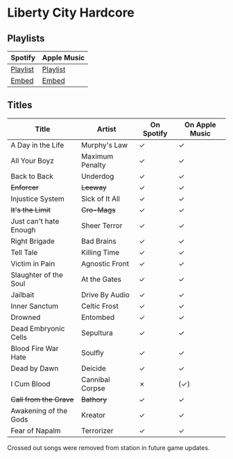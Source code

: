 # Liberty City Hardcore

## Playlists

| Spotify                                                                                                     | Apple Music                                                                                                         |
| ----------------------------------------------------------------------------------------------------------- | ------------------------------------------------------------------------------------------------------------------- |
| [Playlist](https://open.spotify.com/user/marauderxtreme/playlist/2BlZAh5BnIqbfCiNwPSUNo)                    | [Playlist](https://itunes.apple.com/de/playlist/gta-iv-liberty-city-hardcore/idpl.db3f2bab8b3b47d0ae61a43764fbec2c) |
| [Embed](https://embed.spotify.com/?uri=spotify%3Auser%3Amarauderxtreme%3Aplaylist%3A2BlZAh5BnIqbfCiNwPSUNo) | [Embed](https://tools.applemusic.com/embed/v1/playlist/pl.db3f2bab8b3b47d0ae61a43764fbec2c)                         |

## Titles

| Title                   | Artist          | On Spotify | On Apple Music |
| ----------------------- | --------------- | ---------- | -------------- |
| A Day in the Life       | Murphy's Law    | ✓          | ✓              |
| All Your Boyz           | Maximum Penalty | ✓          | ✓              |
| Back to Back            | Underdog        | ✓          | ✓              |
| ~~Enforcer~~            | ~~Leeway~~      | ✓          | ✓              |
| Injustice System        | Sick of It All  | ✓          | ✓              |
| ~~It's the Limit~~      | ~~Cro-Mags~~    | ✓          | ✓              |
| Just can't hate Enough  | Sheer Terror    | ✓          | ✓              |
| Right Brigade           | Bad Brains      | ✓          | ✓              |
| Tell Tale               | Killing Time    | ✓          | ✓              |
| Victim in Pain          | Agnostic Front  | ✓          | ✓              |
| Slaughter of the Soul   | At the Gates    | ✓          | ✓              |
| Jailbait                | Drive By Audio  | ✓          | ✓              |
| Inner Sanctum           | Celtic Frost    | ✓          | ✓              |
| Drowned                 | Entombed        | ✓          | ✓              |
| Dead Embryonic Cells    | Sepultura       | ✓          | ✓              |
| Blood Fire War Hate     | Soulfly         | ✓          | ✓              |
| Dead by Dawn            | Deicide         | ✓          | ✓              |
| I Cum Blood             | Cannibal Corpse | ✗          | (✓)            |
| ~~Call from the Grave~~ | ~~Bathory~~     | ✓          | ✓              |
| Awakening of the Gods   | Kreator         | ✓          | ✓              |
| Fear of Napalm          | Terrorizer      | ✓          | ✓              |

Crossed out songs were removed from station in future game updates.
